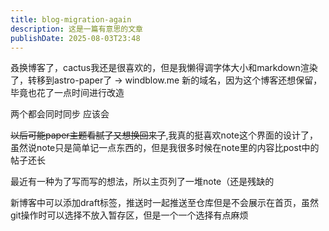 ```yaml
---
title: blog-migration-again
description: 这是一篇有意思的文章
publishDate: 2025-08-03T23:48
---
```

叒换博客了，cactus我还是很喜欢的，但是我懒得调字体大小和markdown渲染了，转移到astro-paper了 -> windblow.me
新的域名，因为这个博客还想保留，毕竟也花了一点时间进行改造

两个都会同时同步 应该会

~~以后可能paper主题看腻了又想换回来了~~,我真的挺喜欢note这个界面的设计了，虽然说note只是简单记一点东西的，但是我很多时候在note里的内容比post中的帖子还长

最近有一种为了写而写的想法，所以主页列了一堆note（还是残缺的

新博客中可以添加draft标签，推送时一起推送至仓库但是不会展示在首页，虽然git操作时可以选择不放入暂存区，但是一个一个选择有点麻烦
